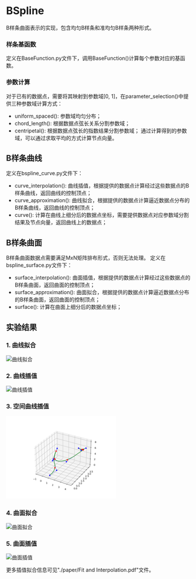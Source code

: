 # BSpline
B样条曲面表示的实现，包含均匀B样条和准均匀B样条两种形式。

### 样条基函数
定义在BaseFunction.py文件下，调用BaseFunction()计算每个参数对应的基函数。

### 参数计算
对于已有的数据点，需要将其映射到参数域[0, 1]，在parameter_selection()中提供三种参数域计算方式：
- uniform_spaced(): 参数域均匀分布；
- chord_length(): 根据数据点弦长关系分割参数域；
- centripetal(): 根据数据点弦长的指数结果分割参数域；
通过计算得到的参数域，可以通过求取平均的方式计算节点向量。

## B样条曲线
定义在bspline_curve.py文件下：

- curve_interpolation(): 曲线插值，根据提供的数据点计算经过这些数据点的B样条曲线，返回曲线的控制顶点；
- curve_approximation(): 曲线拟合，根据提供的数据点计算逼近数据点分布的B样条曲线，返回曲线的控制顶点；
- curve(): 计算在曲线上细分后的数据点坐标，需要提供数据点对应参数域分割结果及节点向量，返回曲线上的数据点；

## B样条曲面
B样条曲面数据点需要满足MxN矩阵排布形式，否则无法处理。
定义在bspline_surface.py文件下：

- surface_interpolation(): 曲面插值，根据提供的数据点计算经过这些数据点的B样条曲面，返回曲面的控制顶点；
- surface_approximation(): 曲面拟合，根据提供的数据点计算逼近数据点分布的B样条曲面，返回曲面的控制顶点；
- surface(): 计算在曲面上细分后的数据点坐标；

## 实验结果
### 1. 曲线拟合
<img src="images/b-spline-curve-approx.png" alt="曲线拟合" width=300>

### 2. 曲线插值
<img src="images/b-spline-curve-inter.png" alt="曲线插值" width=300>

### 3. 空间曲线插值

<img src="images/b-spline-curve-inter-3d.png" alt="空间曲线插值" width=300>

### 4. 曲面拟合
<img src="images/b-spline-surface-approx.png" alt="曲面拟合" width=300>

### 5. 曲面插值
<img src="images/b-spline-surface-inter.png" alt="曲面插值" width=300>

更多插值拟合信息可见"./paper/Fit and Interpolation.pdf"文件。

